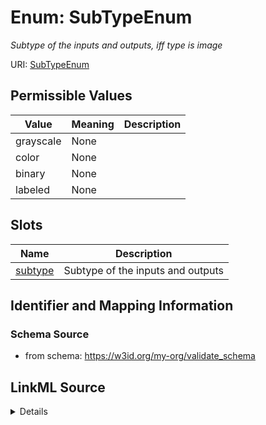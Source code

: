 # Enum: SubTypeEnum




_Subtype of the inputs and outputs, iff type is image_



URI: [SubTypeEnum](SubTypeEnum.md)

## Permissible Values

| Value | Meaning | Description |
| --- | --- | --- |
| grayscale | None |  |
| color | None |  |
| binary | None |  |
| labeled | None |  |




## Slots

| Name | Description |
| ---  | --- |
| [subtype](subtype.md) | Subtype of the inputs and outputs |






## Identifier and Mapping Information







### Schema Source


* from schema: https://w3id.org/my-org/validate_schema






## LinkML Source

<details>
```yaml
name: SubTypeEnum
description: Subtype of the inputs and outputs, iff type is image
from_schema: https://w3id.org/my-org/validate_schema
rank: 1000
permissible_values:
  grayscale:
    text: grayscale
  color:
    text: color
  binary:
    text: binary
  labeled:
    text: labeled

```
</details>
